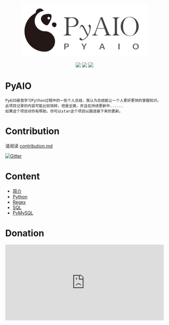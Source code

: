 <div align="center">
<img src="./imgs/logo.png" width="400"/>
</div>

<br>

<div align="center">
<img src="https://img.shields.io/github/issues/choya-lee/PyAIO?color=green">
<img src="https://img.shields.io/github/stars/choya-lee/PyAIO?color=yellow">
<img src="https://img.shields.io/github/forks/choya-lee/PyAIO?color=orange">
</div>



# PyAIO
```
PyAIO是我学习Python过程中的一些个人总结，我认为总结能让一个人更好更快的掌握知识。此项目记录的内容可能比较琐碎，但是全面，并且在持续更新中......
如果这个项目对你有帮助，你可以star这个项目以跟进接下来的更新。
```

# Contribution

请阅读 [contribution.md](./zh-cn/contribution.md) 

[![Gitter](https://badges.gitter.im/icer-forum/community.svg)](https://gitter.im/icer-forum/community?utm_source=badge&utm_medium=badge&utm_campaign=pr-badge)

# Content

- [简介](zh-cn/intro)
- [Python](zh-cn/PyAIO)
- [Regex](zh-cn/regex.md)
- [SQL](zh-cn/mysql)
- [PyMySQL](zh-cn/PyMySQL)

# Donation

<div don='donate' align='center'>
<iframe src="https://choya-lee.github.io/Sponsor/" style="overflow-x:hidden;overflow-y:hidden; border:0xp none #fff; min-height:240px; width:100%;"  frameborder="0" scrolling="no"></iframe>
</div>


